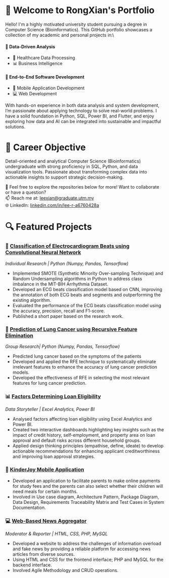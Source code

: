 # 👋 Welcome to RongXian's Portfolio
Hello! I'm a highly motivated university student pursuing a degree in Computer Science (Bioinformatics). This GitHub portfolio showcases a collection of my academic and personal projects in:\
#### 🧠 Data-Driven Analysis
- 🏥 Healthcare Data Processing
- 📊 Business Intelligence
#### 📲 End-to-End Software Development
- 📱 Mobile Application Development
- 💻 Web Development

With hands-on experience in both data analysis and system development, I’m passionate about applying technology to solve real-world problems. I have a solid foundation in Python, SQL, Power BI, and Flutter, and enjoy exploring how data and AI can be integrated into sustainable and impactful solutions.

# 🎯 Career Objective
Detail-oriented and analytical Computer Science (Bioinformatics) undergraduate with strong proficiency in SQL, Python, and data visualization tools. Passionate about transforming complex data into actionable insights to support strategic decision-making. 

📌 Feel free to explore the repositories below for more!
Want to collaborate or have a question? \
📫 Reach me at: leexian@graduate.utm.my\
🌐 LinkedIn: [linkedin.com/in/lee-r-a6760428a](https://www.linkedin.com/in/lee-r-a6760428a/)

# 🔍 Featured Projects
### 🏥 [Classification of Electrocardiogram Beats using Convolutional Neural Network](https://github.com/rongxian14/1D_CNN_ECG_Beat_Classification) 
*Individual Research | Python (Numpy, Pandas, Tensorflow)*
- Implemented SMOTE (Synthetic Minority Over-sampling Technique) and Random Undersampling algorithms in Python to address class imbalance in the MIT-BIH Arrhythmia Dataset.
- Developed an ECG beats classification model based on CNN, improving the annotation of both ECG beats and segments and outperforming the existing algorithm.
- Evaluated the performance of the ECG beats classification model using the accuracy, precision, recall and F1-score.
- Published a short paper based on the research work.

### 🏥 [Prediction of Lung Cancer using Recursive Feature Elimination]() 
*Group Research| Python (Numpy, Pandas, Tensorflow)*
- Predicted lung cancer based on the symptoms of the patients
- Developed and applied the RFE technique to systematically eliminate irrelevant features to enhance the accuracy of lung cancer prediction models.
- Developed the effectiveness of RFE in selecting the most relevant features for lung cancer prediction.

### 📊 [Factors Determining Loan Eligibility]() 
*Data Storyteller | Excel Analytics, Power BI*
- Analysed factors affecting loan eligibility using Excel Analytics and Power BI.
- Created two interactive dashboards highlighting key insights such as the impact of credit history, self-employment, and property area on loan approval and default risks across different household groups.
- Applied design thinking principles (empathise, define, ideate) to develop actionable recommendations for enhancing applicant creditworthiness and improving loan approval
strategies.


### 📱 [KinderJoy Mobile Application]()
- Developed an application to facilitate parents to make online payments for study fees and the parents can also select whether their children will need meals for certain months.
- Involved in Use case diagram, Architecture Pattern, Package Diagram, Data Design, Requirements Traceability Matrix and Test Cases in System Documentation.

### 💻 [Web-Based News Aggregator]()
*Moderator & Reporter | HTML, CSS, PHP, MySQL*
- Developed a website to address the challenges of information overload and fake news by providing a reliable platform for accessing news articles from diverse sources.
- Using HTML and CSS for the frontend interface; PHP and MySQL for the backend interface.
- Involved Agile Methodology and CRUD operations.
